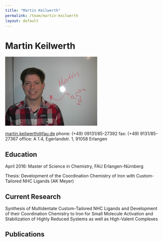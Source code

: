 ```yaml
---
title: "Martin Keilwerth"
permalink: /team/martin-keilwerth
layout: default
---
```


# Martin Keilwerth

![Martin Keilwerth](/assets/img/mk_page.jpg)
 
[martin.keilwerth@fau.de](mailto:martin.keilwerth@fau.de)
phone: (+49) 09131/85-27392
fax:  (+49) 9131/85-27367
office: A 1.4, Egerlandstr. 1, 91058 Erlangen

## Education

April 2016:
Master of Science in Chemistry, FAU Erlangen-Nürnberg

Thesis: Development of the Coordination Chemistry of Iron with Custom-Tailored NHC Ligands (AK Meyer)

## Current Research

Synthesis of Multidentate Custom-Tailored NHC Ligands and Development of their Coordination Chemistry to Iron for Small Molecule Activation and Stabilization of Highly Reduced Systems as well as High-Valent Complexes

## Publications

